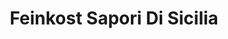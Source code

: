 ---
title: "Feinkost Sapori Di Sicilia"
url: /odenthal/feinkost-sapori-di-sicilia/
shop: Supermarkt
---